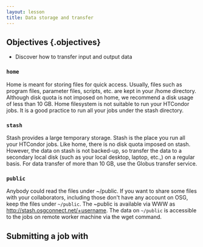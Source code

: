 ```yaml
---
layout: lesson
title: Data storage and transfer
---
```


## Objectives {.objectives}

*   Discover how to transfer input and output data  

### `home`

Home is meant for storing files for quick access.
Usually, files such as program files, parameter files, scripts, etc.
are kept in your /home directory.
Although disk quota is not imposed on home,
we recommend a disk usage of less than 10 GB.
Home filesystem is not suitable to run your HTCondor jobs.
It is a good practice to run all your jobs under the stash directory.

### `stash`

Stash provides a large temporary storage.
Stash is the place you run all your HTCondor jobs.
Like home, there is no disk quota imposed on stash.
However, the data on stash is not backed-up,
so transfer the data to a secondary local disk (such as your local desktop, laptop, etc.,)
on a regular basis. For data transfer of more than 10 GB,
use the Globus transfer service.

### `public`

Anybody could read the files under ~/public.
If you want to share some files with your collaborators,
including those don't have any account on OSG,
keep the files under `~/public`.
The ~public is available via WWW as http://stash.osgconnect.net/+username.
The data on `~/public` is accessible to the jobs on remote worker machine via the wget command.

## Submitting a job with 


